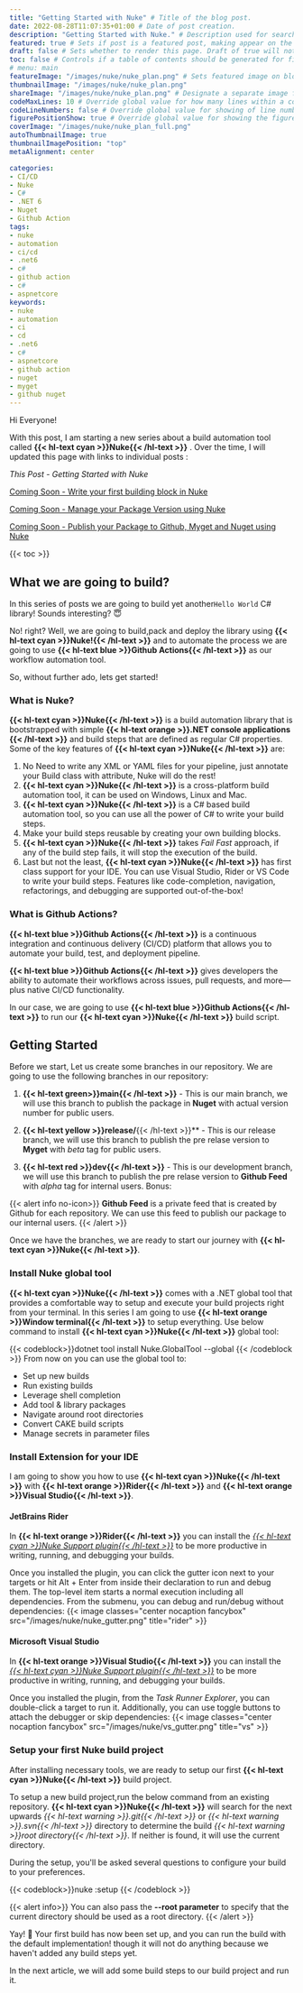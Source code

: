 ```yaml
---
title: "Getting Started with Nuke" # Title of the blog post.
date: 2022-08-28T11:07:35+01:00 # Date of post creation.
description: "Getting Started with Nuke." # Description used for search engine.
featured: true # Sets if post is a featured post, making appear on the home page side bar.
draft: false # Sets whether to render this page. Draft of true will not be rendered.
toc: false # Controls if a table of contents should be generated for first-level links automatically.
# menu: main
featureImage: "/images/nuke/nuke_plan.png" # Sets featured image on blog post.
thumbnailImage: "/images/nuke/nuke_plan.png"
shareImage: "/images/nuke/nuke_plan.png" # Designate a separate image for social media sharing.
codeMaxLines: 10 # Override global value for how many lines within a code block before auto-collapsing.
codeLineNumbers: false # Override global value for showing of line numbers within code block.
figurePositionShow: true # Override global value for showing the figure label.
coverImage: "/images/nuke/nuke_plan_full.png"
autoThumbnailImage: true
thumbnailImagePosition: "top"
metaAlignment: center

categories:
- CI/CD
- Nuke
- C#
- .NET 6
- Nuget
- Github Action
tags:
- nuke
- automation
- ci/cd
- .net6
- c#
- github action
- c#
- aspnetcore
keywords:
- nuke
- automation
- ci
- cd
- .net6
- c#
- aspnetcore
- github action
- nuget
- myget
- github nuget
---
```

 
Hi Everyone!

With this post, I am starting a new series about a build automation tool called **{{< hl-text cyan >}}Nuke{{< /hl-text >}}** . Over the time, I will updated this page with links to individual posts : 

_This Post - Getting Started with Nuke_

[Coming Soon - Write your first building block in Nuke](#)

[Coming Soon - Manage your Package Version using Nuke](#)

[Coming Soon - Publish your Package to Github, Myget and Nuget using Nuke](#)

{{< toc >}}
## What we are going to build?
In this series of posts we are going to build yet another`Hello World` C# library! Sounds interesting?  😇 

No! right? Well, we are going to build,pack and deploy the library using **{{< hl-text cyan >}}Nuke!{{< /hl-text >}}** and to automate the process we are going to use **{{< hl-text blue >}}Github Actions{{< /hl-text >}}** as our workflow automation tool.

So, without further ado, lets get started!

### What is Nuke?
 **{{< hl-text cyan >}}Nuke{{< /hl-text >}}** is a build automation library that is bootstrapped with simple  **{{< hl-text orange >}}.NET console applications {{< /hl-text >}}** and build steps that are defined as regular C# properties. Some of the key features of  **{{< hl-text cyan >}}Nuke{{< /hl-text >}}** are:
  1. No Need to write any XML or YAML files for your pipeline, just annotate your Build class with attribute, Nuke will do the rest!
  2.  **{{< hl-text cyan >}}Nuke{{< /hl-text >}}** is a cross-platform build automation tool, it can be used on Windows, Linux and Mac.
  3.  **{{< hl-text cyan >}}Nuke{{< /hl-text >}}** is a C# based build automation tool, so you can use all the power of C# to write your build steps.
  4. Make your build steps reusable by creating your own building blocks.
  5.  **{{< hl-text cyan >}}Nuke{{< /hl-text >}}** takes _Fail Fast_ approach, if any of the build step fails, it will stop the execution of the build.
  6. Last but not the least,  **{{< hl-text cyan >}}Nuke{{< /hl-text >}}** has first class support for your IDE. You can use Visual Studio, Rider or VS Code to write your build steps. Features like code-completion, navigation, refactorings, and debugging are supported out-of-the-box!
 
 
### What is Github Actions?
**{{< hl-text blue >}}Github Actions{{< /hl-text >}}** is a continuous integration and continuous delivery (CI/CD) platform that allows you to automate your build, test, and deployment pipeline.

**{{< hl-text blue >}}Github Actions{{< /hl-text >}}** gives developers the ability to automate their workflows across issues, pull requests, and more—plus native CI/CD functionality. 

In our case, we are going to use **{{< hl-text blue >}}Github Actions{{< /hl-text >}}** to run our **{{< hl-text cyan >}}Nuke{{< /hl-text >}}** build script. 

## Getting Started
Before we start, Let us create some branches in our repository. We are going to use the following branches in our repository:

 1. **{{< hl-text green>}}main{{< /hl-text >}}** - This is our main branch, we will use this branch to publish the package in **Nuget** with actual version number for public users.

 2. **{{< hl-text yellow >}}release/**{{< /hl-text >}}** - This is our release branch, we will use this branch to publish the pre relase version to **Myget** with _beta_ tag for public users.

 3. **{{< hl-text red >}}dev{{< /hl-text >}}** - This is our development branch, we will use this branch to publish the pre relase version to **Github Feed** with _alpha_ tag for internal users.
 Bonus: 

{{< alert info no-icon>}}
**Github Feed** is a private feed that is created by Github for each repository. We can use this feed to publish our package to our internal users.
{{< /alert >}}

Once we have the branches, we are ready to start our journey with **{{< hl-text cyan >}}Nuke{{< /hl-text >}}**.

### Install Nuke global tool
**{{< hl-text cyan >}}Nuke{{< /hl-text >}}** comes with a .NET global tool that provides a comfortable way to setup and execute your build projects right from your terminal. In this series I am going to use **{{< hl-text orange >}}Window terminal{{< /hl-text >}}** to setup everything.
Use below command to install **{{< hl-text cyan >}}Nuke{{< /hl-text >}}** global tool:

{{< codeblock>}}dotnet tool install Nuke.GlobalTool --global
{{< /codeblock >}}
From now on you can use the global tool to:
  - Set up new builds
  - Run existing builds
  - Leverage shell completion
  - Add tool & library packages
  - Navigate around root directories
  - Convert CAKE build scripts
  - Manage secrets in parameter files

### Install Extension for your IDE 
I am going to show you how to use **{{< hl-text cyan >}}Nuke{{< /hl-text >}}** with **{{< hl-text orange >}}Rider{{< /hl-text >}}** and **{{< hl-text orange >}}Visual Studio{{< /hl-text >}}**.
#### JetBrains Rider
In  **{{< hl-text orange >}}Rider{{< /hl-text >}}** you can install the [_{{< hl-text cyan >}}Nuke Support plugin{{< /hl-text >}}_](https://plugins.jetbrains.com/plugin/10803-nuke-support) to be more productive in writing, running, and debugging your builds.    

Once you installed the plugin, you can click the gutter icon next to your targets or hit Alt + Enter from inside their declaration to run and debug them. The top-level item starts a normal execution including all dependencies. From the submenu, you can debug and run/debug without dependencies:
{{< image classes="center nocaption fancybox" src="/images/nuke/nuke_gutter.png" title="rider" >}}


#### Microsoft Visual Studio
In  **{{< hl-text orange >}}Visual Studio{{< /hl-text >}}** you can install the [_{{< hl-text cyan >}}Nuke Support plugin{{< /hl-text >}}_](https://marketplace.visualstudio.com/items?itemName=nuke.visualstudio) to be more productive in writing, running, and debugging your builds.    

Once you installed the plugin, from the _Task Runner Explorer_, you can double-click a target to run it. Additionally, you can use toggle buttons to attach the debugger or skip dependencies:
{{< image classes="center nocaption fancybox" src="/images/nuke/vs_gutter.png" title="vs" >}}

### Setup your first Nuke build project
After installing necessary tools, we are ready to setup our first **{{< hl-text cyan >}}Nuke{{< /hl-text >}}** build project. 

To setup a new build project,run the below command from an existing repository. **{{< hl-text cyan >}}Nuke{{< /hl-text >}}** will search for the next upwards _{{< hl-text warning >}}.git{{< /hl-text >}}_ or _{{< hl-text warning >}}.svn{{< /hl-text >}}_ directory to determine the build _{{< hl-text warning >}}root directory{{< /hl-text >}}_. If neither is found, it will use the current directory. 

During the setup, you'll be asked several questions to configure your build to your preferences.

{{< codeblock>}}nuke :setup
{{< /codeblock >}}

{{< alert info>}}
You can also pass the **--root parameter** to specify that the current directory should be used as a root directory.
{{< /alert >}}

Yay! 🎉 Your first build has now been set up, and you can run the build with the default implementation! though it will not do anything because we haven't added any build steps yet. 

In the next article, we will add some build steps to our build project and run it.





